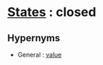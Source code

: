 # [States][1] : closed

## Hypernyms

  - General : [value](The_Basics/General/value.md)

[1]: README.md
